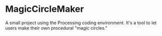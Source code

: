 # MagicCircleMaker
A small project using the Processing coding environment. It's a tool to let users make their own procedural "magic circles."
